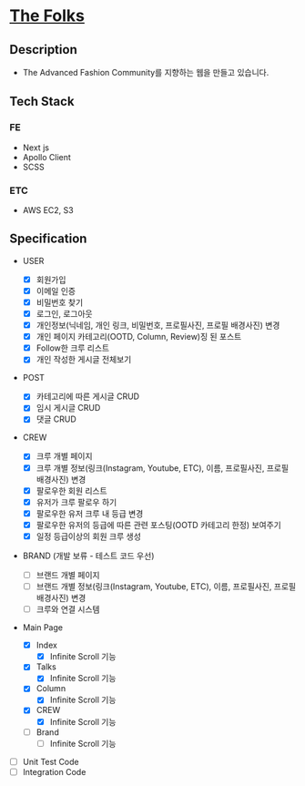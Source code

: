 # [The Folks](http://www.the-folks.com/)

## Description

- The Advanced Fashion Community를 지향하는 웹을 만들고 있습니다.

## Tech Stack

### FE

- Next js
- Apollo Client
- SCSS

### ETC

- AWS EC2, S3

## Specification

- USER

  - [x] 회원가입
  - [x] 이메일 인증
  - [x] 비밀번호 찾기
  - [x] 로그인, 로그아웃
  - [x] 개인정보(닉네임, 개인 링크, 비밀번호, 프로필사진, 프로필 배경사진) 변경
  - [x] 개인 페이지 카테고리(OOTD, Column, Review)징 된 포스트
  - [x] Follow한 크루 리스트
  - [x] 개인 작성한 게시글 전체보기

- POST

  - [x] 카테고리에 따른 게시글 CRUD
  - [x] 임시 게시글 CRUD
  - [x] 댓글 CRUD

- CREW

  - [x] 크루 개별 페이지
  - [x] 크루 개별 정보(링크(Instagram, Youtube, ETC), 이름, 프로필사진, 프로필 배경사진) 변경
  - [x] 팔로우한 회원 리스트
  - [x] 유저가 크루 팔로우 하기
  - [x] 팔로우한 유저 크루 내 등급 변경
  - [x] 팔로우한 유저의 등급에 따른 관련 포스팅(OOTD 카테고리 한정) 보여주기
  - [x] 일정 등급이상의 회원 크루 생성

- BRAND (개발 보류 - 테스트 코드 우선)

  - [ ] 브랜드 개별 페이지
  - [ ] 브랜드 개별 정보(링크(Instagram, Youtube, ETC), 이름, 프로필사진, 프로필 배경사진) 변경
  - [ ] 크루와 연결 시스템

- Main Page

  - [x] Index
    - [x] Infinite Scroll 기능
  - [x] Talks
    - [x] Infinite Scroll 기능
  - [x] Column
    - [x] Infinite Scroll 기능
  - [x] CREW
    - [x] Infinite Scroll 기능
  - [ ] Brand
    - [ ] Infinite Scroll 기능

- [ ] Unit Test Code
- [ ] Integration Code
